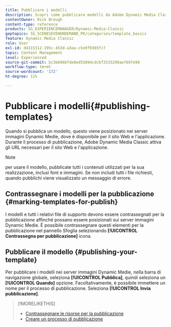 ```yaml
---
title: Pubblicare i modelli
description: Scopri come pubblicare modelli da Adobe Dynamic Media Classic.
contentOwner: Rick Brough
content-type: reference
products: SG_EXPERIENCEMANAGER/Dynamic-Media-Classic
geptopics: SG_SCENESEVENONDEMAND_PK/categories/template_basics
feature: Dynamic Media Classic
role: User
exl-id: d4315312-195c-453d-a3aa-c5e9f9365fc7
topic: Content Management
level: Experienced
source-git-commit: bc3b696bfde0ed55894cdcbf3533299ae7697e98
workflow-type: tm+mt
source-wordcount: '172'
ht-degree: 11%

---
```


# Pubblicare i modelli{#publishing-templates}

Quando si pubblica un modello, questo viene posizionato nei server immagini Dynamic Medie, dove è disponibile per il sito Web e l&#39;applicazione. Durante il processo di pubblicazione, Adobe Dynamic Media Classic attiva gli URL necessari per il sito Web e l&#39;applicazione.

>[!NOTE]
>
>per usare il modello, pubblicate tutti i contenuti utilizzati per la sua realizzazione, inclusi font e immagini. Se non includi tutti i file richiesti, quando pubblichi viene visualizzato un messaggio di errore.

## Contrassegnare i modelli per la pubblicazione {#marking-templates-for-publish}

I modelli e tutti i relativi file di supporto devono essere contrassegnati per la pubblicazione affinché possano essere posizionati sui server immagini Dynamic Medie. È possibile contrassegnare questi elementi per la pubblicazione nel pannello Sfoglia selezionando **[!UICONTROL Contrassegna per pubblicazione]** icona.

## Pubblicare il modello {#publishing-your-template}

Per pubblicare i modelli nei server immagini Dynamic Medie, nella barra di navigazione globale, seleziona **[!UICONTROL Pubblica]**, quindi seleziona un **[!UICONTROL Quando]** opzione. Facoltativamente, è possibile immettere un nome per il processo di pubblicazione. Seleziona **[!UICONTROL Invia pubblicazione]**.

>[!MORELIKETHIS]
>
>* [Contrassegnare le risorse per la pubblicazione](publishing-files.md#publish_after_uploading)
>* [Creare un processo di pubblicazione](publishing-files.md#creating_a_publish_job)
